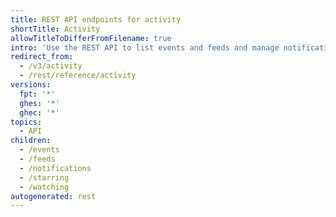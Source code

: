 ```yaml
---
title: REST API endpoints for activity
shortTitle: Activity
allowTitleToDifferFromFilename: true
intro: 'Use the REST API to list events and feeds and manage notifications, starring, and watching.'
redirect_from:
  - /v3/activity
  - /rest/reference/activity
versions:
  fpt: '*'
  ghes: '*'
  ghec: '*'
topics:
  - API
children:
  - /events
  - /feeds
  - /notifications
  - /starring
  - /watching
autogenerated: rest
---
```




<!-- Content after this section is automatically generated -->
